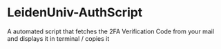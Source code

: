 # LeidenUniv-AuthScript
A automated script that fetches the 2FA Verification Code from your mail and displays it in terminal / copies it
